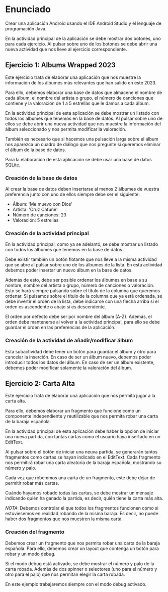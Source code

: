 # Enunciado

Crear una aplicación Android usando el IDE Android Studio y el lenguaje de programación Java. 

En la actividad principal de la aplicación se debe mostrar dos botones, uno para cada ejercicio. Al pulsar sobre uno de los botones se debe abrir una nueva actividad que nos lleve al ejercicio correspondiente.

## Ejercicio 1: Albums Wrapped 2023

Este ejercicio trata de elaborar una aplicación que nos muestre la información de los álbumes más relevantes que han salido en este 2023.

Para ello, debemos elaborar una base de datos que almacene el nombre de cada álbum, el nombre del artista o grupo, el número de canciones que contiene y la valoración de 1 a 5 estrellas que le damos a cada álbum.

En la actividad principal de esta aplicación se debe mostrar un listado con todos los álbumes que tenemos en la base de datos. Al pulsar sobre uno de ellos se debe abrir una nueva actividad que nos muestre la información del álbum seleccionado y nos permita modificar la valoración.

También es necesario que si hacemos una pulsación larga sobre el álbum nos aparezca un cuadro de diálogo que nos pregunte si queremos eliminar el álbum de la base de datos.

Para la elaboración de esta aplicación se debe usar una base de datos SQLite.

### Creación de la base de datos

Al crear la base de datos deben insertarse al menos 2 álbumes de vuestra preferencia junto con uno de ellos siempre debe ser el siguiente:
 - Álbum: 'Me muevo con Dios'
 - Artista: 'Cruz Cafune'
 - Número de canciones: 23
 - Valoración: 5 estrellas

### Creación de la actividad principal

En la actividad principal, como ya se adelantó, se debe mostrar un listado con todos los álbumes que tenemos en la base de datos.

Debe existir también un botón flotante que nos lleve a la misma actividad que se abre al pulsar sobre uno de los álbumes de la lista. En esta actividad debemos poder insertar un nuevo álbum en la base de datos.

Además de esto, debe ser posible ordenar los álbumes en base a su nombre, nombre del artista o grupo, número de canciones o valoración. 
Esto se hará siempre pulsando sobre el título de la columna que queremos ordenar. Si pulsamos sobre el título de la columna que ya está ordenada, se debe invertir el orden de la lista, debe indicarse con una flecha arriba si el orden es ascendente o abajo si es descendente.

El orden por defecto debe ser por nombre del álbum (A-Z). Además, el orden debe mantenerse al volver a la actividad principal, para ello se debe guardar el orden en las preferencias de la aplicación.

### Creación de la actividad de añadir/modificar álbum

Esta subactividad debe tener un botón para guardar el álbum y otro para cancelar la inserción. En caso de ser un álbum nuevo, debemos poder introducir todos los datos del álbum.
En caso de ser un álbum existente, debemos poder modificar solamente la valoración del álbum.

## Ejercicio 2: Carta Alta

Este ejercicio trata de elaborar una aplicación que nos permita jugar a la carta alta. 

Para ello, debemos elaborar un fragmento que funcione como un componente independiente y reutilizable que nos permita robar una carta de la baraja española.

En la actividad principal de esta aplicación debe haber la opción de iniciar una nueva partida, con tantas cartas como el usuario haya insertado en un EditText.

Al pulsar sobre el botón de iniciar una neuva partida, se generarán tantos fragmentos como cartas se hayan indicado en el EditText. Cada fragmento nos permitirá robar una carta aleatoria de la baraja española, mostrando su número y palo.

Cada vez que robemmos una carta de un fragmento, este debe dejar de permitir robar más cartas. 

Cuándo hayamos robado todas las cartas, se debe mostrar un mensaje indicando quién ha ganado la partida, es decir, quién tiene la carta más alta.

*NOTA*: Debemos controlar el que todos los fragmentos funcionen como si estuviesemos en realidad robando de la misma baraja. Es decir, no puede haber dos fragmentos que nos muestren la misma carta.

### Creación del fragmento

Debemos crear un fragmento que nos permita robar una carta de la baraja española. Para ello, debemos crear un layout que contenga un botón para robar y un modo debug.

Si el modo debug está activado, se debe mostrar el número y palo de la carta robada. Además de dos spinner o selectores (uno para el número y otro para el palo) que nos permitan elegir la carta robada. 

En este ejemplo trabajaremos siempre con el modo debug activado.

